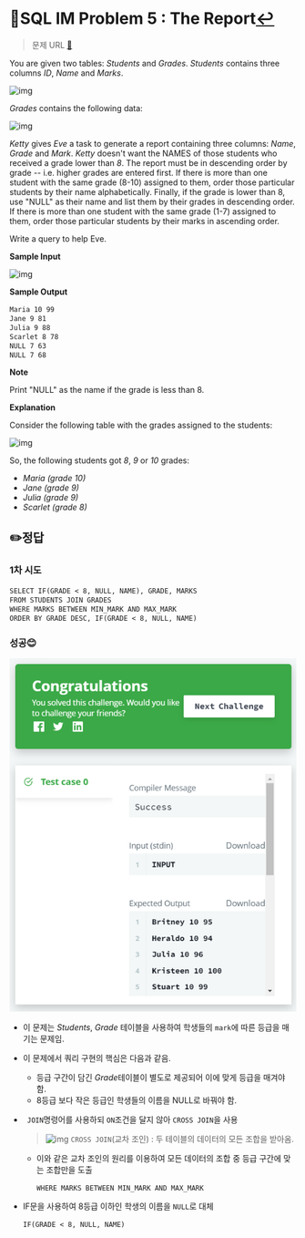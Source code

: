# 📝SQL IM Problem 5 : The Report[↩](../)

> 문제 URL [🔗](https://www.hackerrank.com/challenges/the-report/problem?isFullScreen=true)

You are given two tables: *Students* and *Grades*. *Students* contains three columns *ID*, *Name* and *Marks*.

![img](https://s3.amazonaws.com/hr-challenge-images/12891/1443818166-a5c852caa0-1.png)

*Grades* contains the following data:

![img](https://s3.amazonaws.com/hr-challenge-images/12891/1443818137-69b76d805c-2.png)

*Ketty* gives *Eve* a task to generate a report containing three columns: *Name*, *Grade* and *Mark*. *Ketty* doesn't want the NAMES of those students who received a grade lower than *8*. The report must be in descending order by grade -- i.e. higher grades are entered first. If there is more than one student with the same grade (8-10) assigned to them, order those particular students by their name alphabetically. Finally, if the grade is lower than 8, use "NULL" as their name and list them by their grades in descending order. If there is more than one student with the same grade (1-7) assigned to them, order those particular students by their marks in ascending order.

Write a query to help Eve.

**Sample Input**

![img](https://s3.amazonaws.com/hr-challenge-images/12891/1443818093-b79f376ec1-3.png)

**Sample Output**

```
Maria 10 99
Jane 9 81
Julia 9 88 
Scarlet 8 78
NULL 7 63
NULL 7 68
```


**Note**

Print "NULL" as the name if the grade is less than 8.

**Explanation**

Consider the following table with the grades assigned to the students:

![img](https://s3.amazonaws.com/hr-challenge-images/12891/1443818026-0b3af8db30-4.png)

So, the following students got *8*, *9* or *10* grades:

- *Maria (grade 10)*
- *Jane (grade 9)*
- *Julia (grade 9)*
- *Scarlet (grade 8)*

## ✏️정답

### 1차 시도

```mysql
SELECT IF(GRADE < 8, NULL, NAME), GRADE, MARKS
FROM STUDENTS JOIN GRADES
WHERE MARKS BETWEEN MIN_MARK AND MAX_MARK
ORDER BY GRADE DESC, IF(GRADE < 8, NULL, NAME)
```

### 성공😊

![image-20221213153427893](images/image-20221213153427893.png)

* 이 문제는 *Students*, *Grade* 테이블을 사용하여 학생들의 `mark`에 따른 등급을 매기는 문제임.

* 이 문제에서 쿼리 구현의 핵심은 다음과 같음.

  * 등급 구간이 담긴 *Grade*테이블이 별도로 제공되어 이에 맞게 등급을 매겨야 함.
  * 8등급 보다 작은 등급인 학생들의 이름을 NULL로 바꿔야 함.

* ` JOIN`명령어를 사용하되 `ON`조건을 달지 않아 `CROSS JOIN`을 사용

  > ![img](https://t1.daumcdn.net/cfile/tistory/997A563D5DCEA67328)
  > `CROSS JOIN`(교차 조인) : 두 테이블의 데이터의 모든 조합을 받아옴.

  * 이와 같은 교차 조인의 원리를 이용하여 모든 데이터의 조합 중 등급 구간에 맞는 조합만을 도출

    ```mysql
    WHERE MARKS BETWEEN MIN_MARK AND MAX_MARK
    ```

* IF문을 사용하여 8등급 이하인 학생의 이름을 `NULL`로 대체

  ```mysql
  IF(GRADE < 8, NULL, NAME)
  ```

